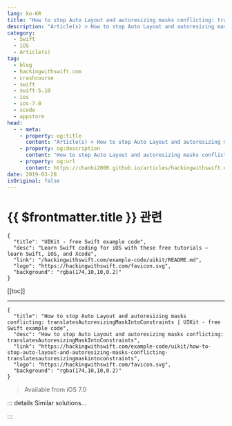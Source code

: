 ```yaml
---
lang: ko-KR
title: "How to stop Auto Layout and autoresizing masks conflicting: translatesAutoresizingMaskIntoConstraints"
description: "Article(s) > How to stop Auto Layout and autoresizing masks conflicting: translatesAutoresizingMaskIntoConstraints"
category:
  - Swift
  - iOS
  - Article(s)
tag: 
  - blog
  - hackingwithswift.com
  - crashcourse
  - swift
  - swift-5.10
  - ios
  - ios-7.0
  - xcode
  - appstore
head:
  - - meta:
    - property: og:title
      content: "Article(s) > How to stop Auto Layout and autoresizing masks conflicting: translatesAutoresizingMaskIntoConstraints"
    - property: og:description
      content: "How to stop Auto Layout and autoresizing masks conflicting: translatesAutoresizingMaskIntoConstraints"
    - property: og:url
      content: https://chanhi2000.github.io/articles/hackingwithswift.com/example-code/uikit/how-to-stop-auto-layout-and-autoresizing-masks-conflicting-translatesautoresizingmaskintoconstraints.html
date: 2019-03-28
isOriginal: false
---
```


# {{ $frontmatter.title }} 관련

```component VPCard
{
  "title": "UIKit - free Swift example code",
  "desc": "Learn Swift coding for iOS with these free tutorials – learn Swift, iOS, and Xcode",
  "link": "/hackingwithswift.com/example-code/uikit/README.md",
  "logo": "https://hackingwithswift.com/favicon.svg",
  "background": "rgba(174,10,10,0.2)"
}
```

[[toc]]

---

```component VPCard
{
  "title": "How to stop Auto Layout and autoresizing masks conflicting: translatesAutoresizingMaskIntoConstraints | UIKit - free Swift example code",
  "desc": "How to stop Auto Layout and autoresizing masks conflicting: translatesAutoresizingMaskIntoConstraints",
  "link": "https://hackingwithswift.com/example-code/uikit/how-to-stop-auto-layout-and-autoresizing-masks-conflicting-translatesautoresizingmaskintoconstraints",
  "logo": "https://hackingwithswift.com/favicon.svg",
  "background": "rgba(174,10,10,0.2)"
}
```

> Available from iOS 7.0

<!-- TODO: 작성 -->

<!--
If you create any views in code – text views, buttons, labels, etc – you need to be careful how you add Auto Layout constraints to them. The reason for this is that iOS creates constraints for you that match the new view's size and position, and if you try to add your own constraints these will conflict and your app will break.

There are two solutions. First, don't add Auto Layout constraints to views created in code. Sound like a bad idea? That's because it is: like it or lump it, Auto Layout is something you want on your side. So, that leaves option two: tell iOS *not* to create Auto Layout constraints automatically, and that's done with this line of code:

```swift
yourView.translatesAutoresizingMaskIntoConstraints = false
```

-->

::: details Similar solutions…

<!--
/quick-start/swiftui/swiftui-tips-and-tricks">SwiftUI tips and tricks 
/quick-start/swiftui/all-swiftui-property-wrappers-explained-and-compared">All SwiftUI property wrappers explained and compared 
/example-code/uikit/how-to-create-live-playgrounds-in-xcode">How to create live playgrounds in Xcode 
/example-code/games/how-to-create-a-random-terrain-tile-map-using-sktilemapnode-and-gkperlinnoisesource">How to create a random terrain tile map using SKTileMapNode and GKPerlinNoiseSource 
/quick-start/swiftui/how-to-use-instruments-to-profile-your-swiftui-code-and-identify-slow-layouts">How to use Instruments to profile your SwiftUI code and identify slow layouts</a>
-->

:::

